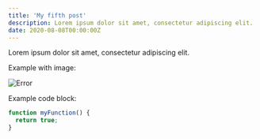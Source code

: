 ```yaml
---
title: 'My fifth post'
description: Lorem ipsum dolor sit amet, consectetur adipiscing elit.
date: 2020-08-08T00:00:00Z
---
```


Lorem ipsum dolor sit amet, consectetur adipiscing elit.

Example with image:

![Error](../assets/images/posts/error.png)

Example code block:

```js
function myFunction() {
  return true;
}
```
